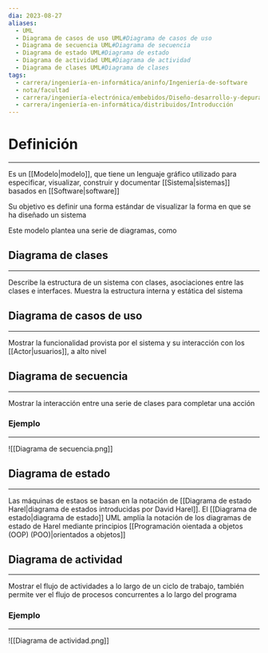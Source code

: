 ```yaml
---
dia: 2023-08-27
aliases:
  - UML
  - Diagrama de casos de uso UML#Diagrama de casos de uso
  - Diagrama de secuencia UML#Diagrama de secuencia
  - Diagrama de estado UML#Diagrama de estado
  - Diagrama de actividad UML#Diagrama de actividad
  - Diagrama de clases UML#Diagrama de clases
tags:
  - carrera/ingeniería-en-informática/aninfo/Ingeniería-de-software
  - nota/facultad
  - carrera/ingeniería-electrónica/embebidos/Diseño-desarrollo-y-depuración
  - carrera/ingeniería-en-informática/distribuidos/Introducción
---
```

# Definición
---
Es un [[Modelo|modelo]], que tiene un lenguaje gráfico utilizado para especificar, visualizar, construir y documentar [[Sistema|sistemas]] basados en [[Software|software]]

Su objetivo es definir una forma estándar de visualizar la forma en que se ha diseñado un sistema

Este modelo plantea una serie de diagramas, como 

## Diagrama de clases
---
Describe la estructura de un sistema con clases, asociaciones entre las clases e interfaces. Muestra la estructura interna y estática del sistema

## Diagrama de casos de uso
---
Mostrar la funcionalidad provista por el sistema y su interacción con los [[Actor|usuarios]], a alto nivel

## Diagrama de secuencia
---
Mostrar la interacción entre una serie de clases para completar una acción

### Ejemplo
---
![[Diagrama de secuencia.png]]

## Diagrama de estado
---
Las máquinas de estaos se basan en la notación de [[Diagrama de estado Harel|diagrama de estados introducidas por David Harel]]. El [[Diagrama de estado|diagrama de estado]] UML amplía la notación de los diagramas de estado de Harel mediante principios [[Programación oientada a objetos (OOP) (POO)|orientados a objetos]] 

## Diagrama de actividad
---
Mostrar el flujo de actividades a lo largo de un ciclo de trabajo, también permite ver el flujo de procesos concurrentes a lo largo del programa

### Ejemplo
---
![[Diagrama de actividad.png]]
